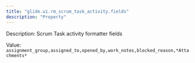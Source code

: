 ```yaml
---
title: "glide.ui.rm_scrum_task_activity.fields"
description: "Property"
---
```


Description: Scrum Task activity formatter fields

Value: `assignment_group,assigned_to,opened_by,work_notes,blocked_reason,*Attachments*`